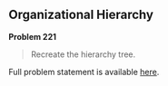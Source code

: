 Organizational Hierarchy
------------------------

**Problem 221**

> Recreate the hierarchy tree.

Full problem statement is available [here][mirror].

[mirror]: https://github.com/rdtsc/codeeval-problem-statements/tree/master/moderate/221-organizational-hierarchy/
          "View Problem Statement Mirror"
